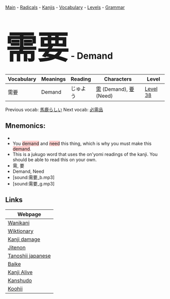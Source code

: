 <style> bigfont {font-size: 100px}</style>
[Main](../README.md) -
[Radicals](../radicals.md) -
[Kanjis](../kanjis.md) -
[Vocabulary](../vocabulary.md) -
[Levels](../levels.md) -
[Grammar](../grammar.md)
# <bigfont> 需要</bigfont> - Demand 

| Vocabulary | Meanings | Reading | Characters | Level |
| --- | --- | --- | --- | --- |
| 需要 | Demand | じゅよう |  [需](../kanjis/需.md) (Demand), [要](../kanjis/要.md) (Need) | [Level 38](../levels/wk_level38.md) |

Previous vocab: [馬鹿らしい](馬鹿らしい.md) Next vocab: [必需品](必需品.md) 

## Mnemonics:

* 
* You <span style="background-color:#ffcccb"> demand</span> and <span style="background-color:#ffcccb"> need</span> this thing, which is why you must make this <span style="background-color:#ffcccb"> demand</span>.
* This is a jukugo word that uses the on'yomi readings of the kanji. You should be able to read this on your own.
* 需, 要
* Demand, Need
* [sound:需要_b.mp3]
* [sound:需要_g.mp3]


## Links 

| Webpage |
| --- |
| [Wanikani          ](https://www.wanikani.com/kanji/需要) |
| [Wiktionary        ](https://en.wiktionary.org/wiki/需要) |
| [Kanji damage      ](http://www.kanjidamage.com/kanji/search?utf8=✓&q=需要) |
| [Jitenon           ](https://jitenon.com/kanji/需要) |
| [Tanoshii japanese ](https://www.tanoshiijapanese.com/dictionary/kanji.cfm?k=需要) |
| [Baike             ](https://baike.baidu.com/item/需要) |
| [Kanji Alive       ](https://app.kanjialive.com/需要) |
| [Kanshudo          ](https://www.kanshudo.com/searchmn?q=需要) |
| [Koohii            ](https://kanji.koohii.com/study/kanji/需要) |
